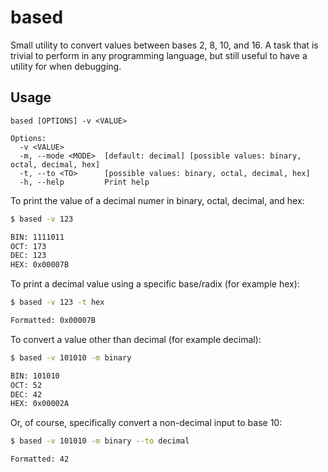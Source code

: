 # based

Small utility to convert values between bases 2, 8, 10, and 16. A task that is trivial to perform in any programming language, but still useful to have a utility for when debugging.

## Usage

```
based [OPTIONS] -v <VALUE>

Options:
  -v <VALUE>         
  -m, --mode <MODE>  [default: decimal] [possible values: binary, octal, decimal, hex]
  -t, --to <TO>      [possible values: binary, octal, decimal, hex]
  -h, --help         Print help
```

To print the value of a decimal numer in binary, octal, decimal, and hex:

```sh
$ based -v 123

BIN: 1111011
OCT: 173
DEC: 123
HEX: 0x00007B
```

To print a decimal value using a specific base/radix (for example hex):

```sh
$ based -v 123 -t hex

Formatted: 0x00007B
```

To convert a value other than decimal (for example decimal):

```sh
$ based -v 101010 -m binary

BIN: 101010
OCT: 52
DEC: 42
HEX: 0x00002A
```

Or, of course, specifically convert a non-decimal input to base 10:

```sh
$ based -v 101010 -m binary --to decimal

Formatted: 42
```
